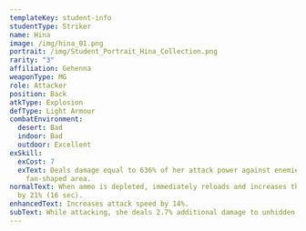 ```yaml
---
templateKey: student-info
studentType: Striker
name: Hina
image: /img/hina_01.png
portrait: /img/Student_Portrait_Hina_Collection.png
rarity: "3"
affiliation: Gehenna
weaponType: MG
role: Attacker
position: Back
atkType: Explosion
defType: Light Armour
combatEnvironment:
  desert: Bad
  indoor: Bad
  outdoor: Excellent
exSkill:
  exCost: 7
  exText: Deals damage equal to 636% of her attack power against enemies within a
    fan-shaped area.
normalText: When ammo is depleted, immediately reloads and increases the attack
  by 21% (16 sec).
enhancedText: Increases attack speed by 14%.
subText: While attacking, she deals 2.7% additional damage to unhidden enemies.
---
```

